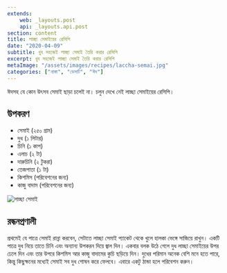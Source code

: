 ```yaml
---
extends:
    web: _layouts.post
    api: _layouts.api.post
section: content
title: লাচ্ছা সেমাইয়ের রেসিপি
date: "2020-04-09"
subtitle: খুব সহজেই লাচ্ছা সেমাই তৈরি করার রেসিপি
excerpt: খুব সহজেই লাচ্ছা সেমাই তৈরি করার রেসিপি
metaImage: "/assets/images/recipes/laccha-semai.jpg"
categories: ["নাস্তা", "ডেসার্ট", "ঈদ"]
---
```


ঈদসহ যে কোন উৎসব সেমাই ছাড়া চলেই না। চলুন দেখে নেই লাচ্ছা সেমাইয়ের রেসিপি।

## উপকরণ

- সেমাই (২৫০ গ্রাম)
- দুধ (১ লিটার)
- চিনি (১ কাপ)
- এলাচ (২ টা)
- দারুচিনি (২ টুকরা)
- তেজপাতা (১ টা)
- কিশমিস (পরিবেশনের জন্য)
- কাজু বাদাম (পরিবেশনের জন্য)

![লাচ্ছা সেমাই](/assets/images/recipes/laccha-semai.jpg)

## রন্ধনপ্রণালী

প্রথমেই যে পাত্রে সেমাই রান্না করবেন, সেটাতে লাচ্ছা সেমাই প্যাকেট থেকে খুলে হালকা ভেঙ্গে সাজিয়ে রাখুন। একটি
পাত্রে দুধ নিয়ে তাতে চিনি এবং অন্যান্য উপকরন দিয়ে জ্বাল দিন। একবার বলক উঠে গেলে দুধ লাচ্ছা সেমাইয়ের উপর
ঢেলে দিন এবং তার উপরে কিশমিস আর কাজু বাদামের কুচি ছড়িয়ে দিন। দুধের পরিমান অনেক বেশি মনে হতে পারে,
কিন্তু কিছুক্ষনের মধ্যেই সেমাই সব দুধ শোষন করে ফেলবে। এবারে একটু ঠান্ডা হলে পরিবেশন করুন।
